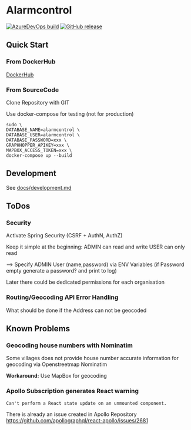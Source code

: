 # Alarmcontrol
[![AzureDevOps build](https://dev.azure.com/kniepdennis/Alarmcontrol/_apis/build/status/Alarmcontrol-CI?branchName=master)](https://dev.azure.com/kniepdennis/Alarmcontrol/_build?definitionId=3)
[![GitHub release](https://img.shields.io/github/release/denniskniep/alarmcontrol.svg)](https://github.com/denniskniep/alarmcontrol/releases)

## Quick Start

### From DockerHub
[DockerHub](https://hub.docker.com/r/denniskniep/alarmcontrol)

### From SourceCode
Clone Repository with GIT

Use docker-compose for testing (not for production)

```
sudo \
DATABASE_NAME=alarmcontrol \
DATABASE_USER=alarmcontrol \
DATABASE_PASSWORD=xxx \
GRAPHHOPPER_APIKEY=xxx \
MAPBOX_ACCESS_TOKEN=xxx \
docker-compose up --build
```


## Development
See [docs/development.md](docs/development.md)

## ToDos

### Security
Activate Spring Security (CSRF + AuthN, AuthZ)

Keep it simple at the beginning: 
ADMIN can read and write
USER can only read

--> Specify ADMIN User (name,password) via ENV Variables (if Password empty generate a password? and print to log)

Later there could be dedicated permissions for each organisation

### Routing/Geocoding API Error Handling
What should be done if the Address can not be geocoded

## Known Problems
### Geocoding house numbers with Nominatim
Some villages does not provide house number accurate information for geocoding via Openstreetmap Nominatim 

**Workaround:**
Use MapBox for geocoding


### Apollo Subscription generates React warning
`Can't perform a React state update on an unmounted component.`

There is already an issue created in Apollo Repository
https://github.com/apollographql/react-apollo/issues/2681
